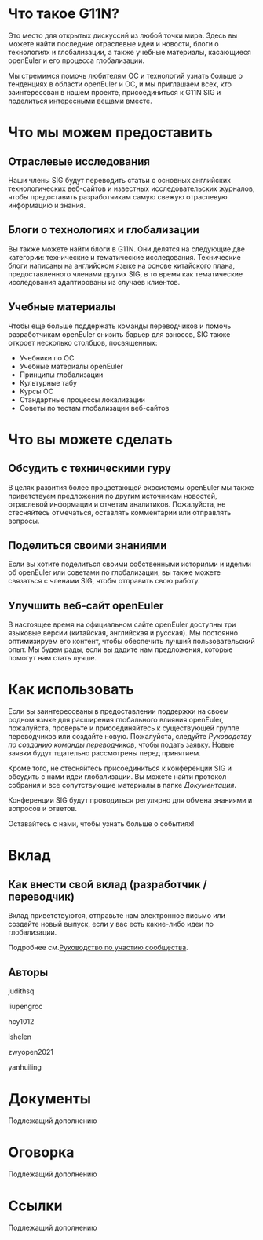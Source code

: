 # Что такое G11N?
Это место для открытых дискуссий из любой точки мира. Здесь вы можете найти последние отраслевые идеи и новости, блоги о технологиях и глобализации, а также учебные материалы, касающиеся openEuler и его процесса глобализации.

Мы стремимся помочь любителям ОС и технологий узнать больше о тенденциях в области openEuler и ОС, и мы приглашаем всех, кто заинтересован в нашем проекте, присоединиться к G11N SIG и поделиться интересными вещами вместе.

# Что мы можем предоставить
## Отраслевые исследования
Наши члены SIG будут переводить статьи с основных английских технологических веб-сайтов и известных исследовательских журналов, чтобы предоставить разработчикам самую свежую отраслевую информацию и знания.

## Блоги о технологиях и глобализации
Вы также можете найти блоги в G11N. Они делятся на следующие две категории: технические и тематические исследования. Технические блоги написаны на английском языке на основе китайского плана, предоставленного членами других SIG, в то время как тематические исследования адаптированы из случаев клиентов.

## Учебные материалы
Чтобы еще больше поддержать команды переводчиков и помочь разработчикам openEuler снизить барьер для взносов, SIG также откроет несколько столбцов, посвященных:
- Учебники по ОС
- Учебные материалы openEuler
- Принципы глобализации
- Культурные табу
- Курсы ОС
- Стандартные процессы локализации
- Советы по тестам глобализации веб-сайтов

# Что вы можете сделать
## Обсудить с техническими гуру
В целях развития более процветающей экосистемы openEuler мы также приветствуем предложения по другим источникам новостей, отраслевой информации и отчетам аналитиков. Пожалуйста, не стесняйтесь отмечаться, оставлять комментарии или отправлять вопросы.

## Поделиться своими знаниями
Если вы хотите поделиться своими собственными историями и идеями об openEuler или советами по глобализации, вы также можете связаться с членами SIG, чтобы отправить свою работу.

## Улучшить веб-сайт openEuler
В настоящее время на официальном сайте openEuler доступны три языковые версии (китайская, английская и русская). Мы постоянно оптимизируем его контент, чтобы обеспечить лучший пользовательский опыт. Мы будем рады, если вы дадите нам предложения, которые помогут нам стать лучше.

# Как использовать
Если вы заинтересованы в предоставлении поддержки на своем родном языке для расширения глобального влияния openEuler, пожалуйста, проверьте и присоединяйтесь к существующей группе переводчиков или создайте новую. Пожалуйста, следуйте *Руководству по созданию команды переводчиков*, чтобы подать заявку. Новые заявки будут тщательно рассмотрены перед принятием.

Кроме того, не стесняйтесь присоединиться к конференции SIG и обсудить с нами идеи глобализации. Вы можете найти протокол собрания и все сопутствующие материалы в папке *Документация*.

Конференции SIG будут проводиться регулярно для обмена знаниями и вопросов и ответов.

Оставайтесь с нами, чтобы узнать больше о событиях!

# Вклад
## Как внести свой вклад (разработчик / переводчик)
Вклад приветствуются, отправьте нам электронное письмо или создайте новый выпуск, если у вас есть какие-либо идеи по глобализации.

Подробнее см.[Руководство по участию сообщества](https://github.com/freeCodeCamp/how-to-contribute-to-open-source).

## Авторы
judithsq

liupengroc

hcy1012

lshelen

zwyopen2021

yanhuiling

# Документы
Подлежащий дополнению

# Оговорка
Подлежащий дополнению

#  Ссылки
Подлежащий дополнению